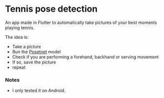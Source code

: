 # Tennis pose detection

An app made in Flutter to automatically take pictures of your best moments playing tennis.

The idea is:
- Take a picture
- Run the [Posetnet](https://github.com/tensorflow/tfjs-models) model
- Check if you are performing a forehand, backhand or serving movement
- If so, save the picture
- repeat


### Notes
- I only tested it on Android.
